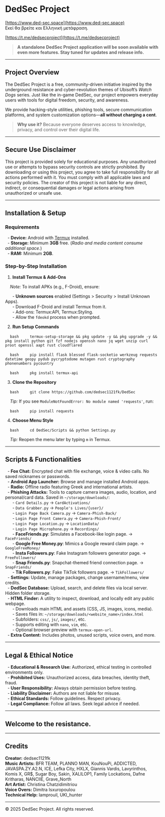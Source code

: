 # DedSec Project

[https://www.ded-sec.space](https://www.ded-sec.space)  
Εκεί θα βρείτε και Ελληνική μετάφραση.

[https://t.me/dedsecproject](https://t.me/dedsecproject)

> **A standalone DedSec Project application will be soon available with even more features. Stay tuned for updates and release info.**

-----

## Project Overview

The DedSec Project is a free, community-driven initiative inspired by the underground resistance and cyber-revolution themes of Ubisoft’s *Watch Dogs* series. Just like the in-game DedSec, our project empowers everyday users with tools for digital freedom, security, and awareness.

We provide hacking-style utilities, phishing tools, secure communication platforms, and system customization options—**all without charging a cent**.

> **Why use it?** Because everyone deserves access to knowledge, privacy, and control over their digital life.

-----

## Secure Use Disclaimer

This project is provided solely for educational purposes. Any unauthorized use or attempts to bypass security controls are strictly prohibited. By downloading or using this project, you agree to take full responsibility for all actions performed with it. You must comply with all applicable laws and security policies. The creator of this project is not liable for any direct, indirect, or consequential damages or legal actions arising from unauthorized or unsafe use.

-----

## Installation & Setup

### Requirements

  - **Device:** Android with [Termux](https://f-droid.org/) installed.  
  - **Storage:** Minimum **3GB** free. (*Radio and media content consume additional space.*)  
  - **RAM:** Minimum **2GB**.

### Step-by-Step Installation

1.  **Install Termux & Add-Ons**

    *Note:* To install APKs (e.g., F-Droid), ensure:

      - **Unknown sources** enabled (Settings > Security > Install Unknown Apps).  
      - Download F-Droid and install Termux from it.  
      - Add-ons: Termux:API, Termux:Styling.  
      - Allow the `fdeokd` process when prompted.

2.  **Run Setup Commands**

    ```bash
    termux-setup-storage && pkg update -y && pkg upgrade -y && pkg install python git fzf nodejs openssh nano jq wget unzip curl proot openssl aapt rust cloudflared
    ```

    ```bash
    pip install flask blessed flask-socketio werkzeug requests datetime geopy pydub pycryptodome mutagen rust cryptography phonenumbers pycountry
    ```

    ```bash
    pkg install termux-api
    ```

3.  **Clone the Repository**

    ```bash
    git clone https://github.com/dedsec1121fk/DedSec
    ```

    *Tip:* If you see `ModuleNotFoundError: No module named 'requests'`, run:

    ```bash
    pip install requests
    ```

4.  **Choose Menu Style**

    ```bash
    cd DedSec/Scripts && python Settings.py
    ```

    *Tip:* Reopen the menu later by typing `m` in Termux.

-----

## Scripts & Functionalities

  - **Fox Chat:** Encrypted chat with file exchange, voice & video calls. No saved nicknames or passwords.  
  - **Android App Launcher:** Browse and manage installed Android apps.  
  - **Radio:** Offline radio featuring Greek and international artists.  
  - **Phishing Attacks:** Tools to capture camera images, audio, location, and personal/card data. Saved in `~/storage/downloads/`:  
      - `Card Details.py` → `CardActivations/`  
      - `Data Grabber.py` → `People's Lives/{user}/`  
      - `Login Page Back Camera.py` → `Camera-Phish-Back/`  
      - `Login Page Front Camera.py` → `Camera-Phish-Front/`  
      - `Login Page Location.py` → `LocationData/`  
      - `Login Page Microphone.py` → `Recordings/`  
      - **FaceFriends.py**: Simulates a Facebook-like login page. → `FaceFriends/`  
      - **Google Free Money.py**: Mimics a Google reward claim page. → `GoogleFreeMoney/`  
      - **Insta Followers.py**: Fake Instagram followers generator page. → `FreeFollowers/`  
      - **Snap Friends.py**: Snapchat-themed friend connection page. → `SnapFriends/`  
      - **Tik Followers.py**: Fake TikTok followers page. → `TikFollowers/`  
  - **Settings:** Update, manage packages, change username/menu, view credits.  
  - **DedSec Database:** Upload, search, and delete files via local server. Hidden folder storage.  
  - **HTML Finder:** A utility to inspect, download, and locally edit any public webpage.  
      - Downloads main HTML and assets (CSS, JS, images, icons, media).  
      - Saves files in: `~/storage/downloads/<website_name>/index.html`  
      - Subfolders: `css/`, `js/`, `images/`, etc.  
      - Supports editing with `nano`, `vim`, etc.  
      - Optional browser preview with `termux-open-url`.  
  - **Extra Content:** Includes photos, unused scripts, voice overs, and more.

-----

## Legal & Ethical Notice

  - **Educational & Research Use:** Authorized, ethical testing in controlled environments only.  
  - **Prohibited Uses:** Unauthorized access, data breaches, identity theft, fraud.  
  - **User Responsibility:** Always obtain permission before testing.  
  - **Liability Disclaimer:** Authors are not liable for misuse.  
  - **Ethical Standards:** Follow guidelines. Respect privacy.  
  - **Legal Compliance:** Follow all laws. Seek legal advice if needed.

-----

## Welcome to the resistance.

-----

## Credits

**Creator:** dedsec1121fk  
**Music Artists:** BFR TEAM, PLANNO MAN, KouNouPi, ADDICTED, JAVASPA.ZY.A2.N, ICE, Lefka City, HXLX, Giannis Vardis, Lavyrinthos, Komis X, GR$, Sugar Boy, Sakin, XALILOP1, Family Lockations, Dafne Kritharas, NANCIIE, Grave\_North  
**Art Artist:** Christina Chatzidimitriou  
**Voice Overs:** Dimitra Isxuropoulou  
**Technical Help:** lamprouil, UKI\_hunter  

-----

© 2025 DedSec Project. All rights reserved.
